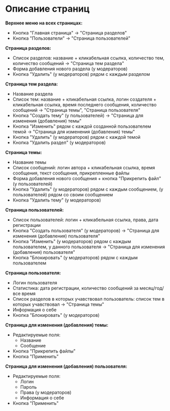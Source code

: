 
# Описание страниц
**Верхнее меню на всех страницах:**
 * Кнопка "Главная страница" -> "Страница разделов"
 * Кнопка "Пользователи" -> "Страница пользователей" 

**Страница разделов:**
 * Список разделов: название + кликабельная ссылка, количество тем, количество сообщений -> "Страница тем раздела"
 * Форма добавления нового раздела (у модераторов)
 * Кнопка "Удалить" (у модераторов) рядом с каждым разделом

**Страница тем раздела:**
  * Название раздела
  * Список тем: название + кликабельная ссылка, логин создателя + кликабельная ссылка, время последнего сообщения, количество сообщений -> "Страница темы", "Страница пользователя"
  * Кнопка "Создать тему" (у пользователей) -> "Страница для изменения (добавления) темы"
  * Кнопка "Изменить" рядом с каждой созданной пользователем темой -> "Страница для изменения (добавления) темы"
  * Кнопка "Удалить" (у модераторов) рядом с каждой темой
  * Кнопка "Удалить раздел" (у модераторов)

**Страница темы:**
  * Название темы
  * Список сообщений: логин автора + кликабельная ссылка, время сообщения, текст сообщения, прикрепленные файлы
  * Форма добавления нового сообщения + кнопка "Прикрепить файл" (у пользователей)
  * Кнопка "Удалить" (у модераторов) рядом с каждым сообщением, (у пользователей) рядом со своим сообщением
  * Кнопка "Удалить тему" (у модераторов)

**Страница пользователей:**
  * Список пользователей: логин + кликабельная ссылка, права, дата регистрации
  * Кнопка "Создать пользователя" (у модераторов) -> "Страница для изменения (добавления) пользователя"
  * Кнопка "Изменить" (у модераторов) рядом с каждым пользователем, у данного пользователя -> "Страница для изменения (добавления) пользователя"
  * Кнопка "Блокировать" (у модераторов) рядом с каждым пользователем

**Страница пользователя:**
  * Логин пользователя
  * Статистика: дата регистрации, количество сообщений за месяц/год/все время
  * Список разделов в которых учавствовал пользователь: список тем в которых учавствовал -> "Страница темы"
  * Информация о себе
  * Кнопка "Блокировать" (у модераторов)

**Страница для изменения (добавления) темы:**
 * Редактируемые поля:
    * Название
    * Сообщение
  * Кнопка "Прикрепить файлы"
  * Кнопка "Применить"

**Страница для изменения (добавления) пользователя:**
 * Редактируемые поля:
    * Логин
    * Пароль
    * Права (у модераторов)
    * Информация о себе
  * Кнопка "Применить"





